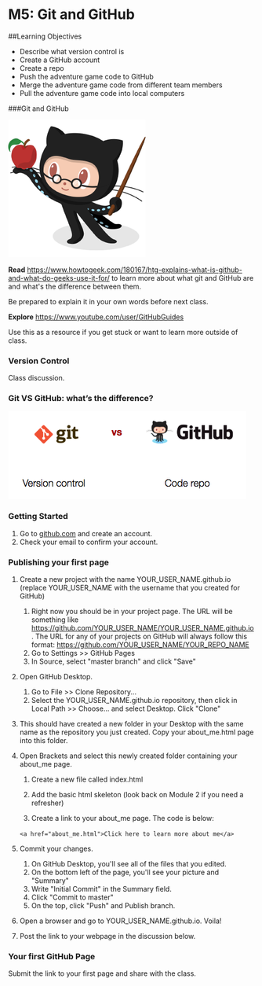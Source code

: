 # M5: Git and GitHub

##Learning Objectives

- Describe what version control is
- Create a GitHub account
- Create a repo
- Push the adventure game code to GitHub
- Merge the adventure game code from different team members
- Pull the adventure game code into local computers



###Git and GitHub

![GitHub Education](octocat_teacher.png)

**Read** <https://www.howtogeek.com/180167/htg-explains-what-is-github-and-what-do-geeks-use-it-for/> to learn more about what git and GitHub are and what's the difference between them.

Be prepared to explain it in your own words before next class.



**Explore** <https://www.youtube.com/user/GitHubGuides>

Use this as a resource if you get stuck or want to learn more outside of class.

### Version Control

Class discussion.



### Git VS GitHub: what’s the difference?

![GitHub Education](git_vs_github.png)



### Getting Started

1. Go to [github.com](https://github.com/) and create an account.
2. Check your email to confirm your account.

### Publishing your first page

1. Create a new project with the name YOUR_USER_NAME.github.io (replace YOUR_USER_NAME with the username that you created for GitHub)

   1. Right now you should be in your project page. The URL will be something like https://github.com/YOUR_USER_NAME/YOUR_USER_NAME.github.io. The URL for any of your projects on GitHub will always follow this format: https://github.com/YOUR_USER_NAME/YOUR_REPO_NAME
   2. Go to Settings >> GitHub Pages
   3. In Source, select "master branch" and click "Save"

2. Open GitHub Desktop.

   1. Go to File >> Clone Repository...
   2. Select the YOUR_USER_NAME.github.io repository, then click in Local Path >> Choose... and select Desktop. Click "Clone"

3. This should have created a new folder in your Desktop with the same name as the repository you just created. Copy your about_me.html page into this folder.

4. Open Brackets and select this newly created folder containing your about_me page.

   1. Create a new file called index.html

   2. Add the basic html skeleton (look back on Module 2 if you need a refresher)

   3.  Create a link to your about_me page. The code is below:

      `<a href="about_me.html">Click here to learn more about me</a>`

5. Commit your changes.

   1. On GitHub Desktop, you'll see all of the files that you edited.
   2. On the bottom left of the page, you'll see your picture and "Summary"
   3. Write "Initial Commit" in the Summary field.
   4. Click "Commit to master"
   5. On the top, click "Push" and Publish branch.

6. Open a browser and go to YOUR_USER_NAME.github.io. Voila!

7. Post the link to your webpage in the discussion below.

### Your first GitHub Page

Submit the link to your first page and share with the class.
